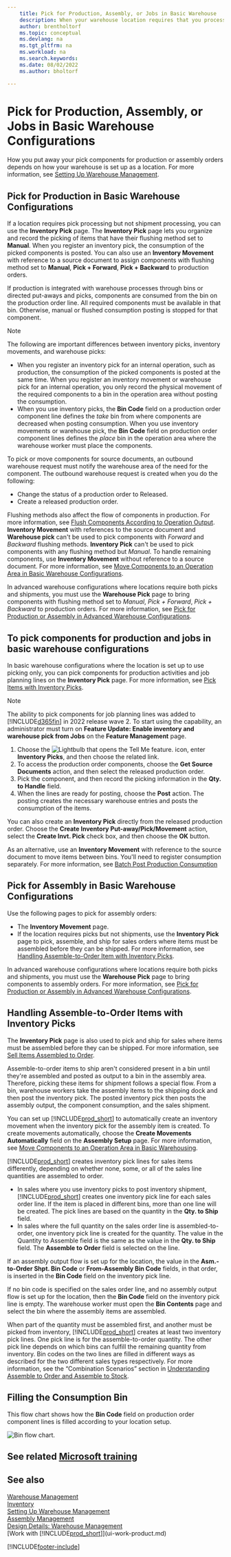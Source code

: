 ```yaml
---
    title: Pick for Production, Assembly, or Jobs in Basic Warehouse
    description: When your warehouse location requires that you process picks but not shipments, use the Inventory Pick page to record that components were picked.
    author: brentholtorf
    ms.topic: conceptual
    ms.devlang: na
    ms.tgt_pltfrm: na
    ms.workload: na
    ms.search.keywords:
    ms.date: 08/02/2022
    ms.author: bholtorf

---
```

# Pick for Production, Assembly, or Jobs in Basic Warehouse Configurations

How you put away your pick components for production or assembly orders depends on how your warehouse is set up as a location. For more information, see [Setting Up Warehouse Management](warehouse-setup-warehouse.md).

## Pick for Production in Basic Warehouse Configurations

If a location requires pick processing but not shipment processing, you can use the **Inventory Pick** page. The **Inventory Pick** page lets you organize and record the picking of items that have their flushing method set to **Manual**. When you register an inventory pick, the consumption of the picked components is posted. You can also use an **Inventory Movement** with reference to a source document to assign components with flushing method set to **Manual**, **Pick + Forward**, **Pick + Backward** to production orders.

If production is integrated with warehouse processes through bins or directed put-aways and picks, components are consumed from the bin on the production order line. All required components must be available in that bin. Otherwise, manual or flushed consumption posting is stopped for that component.

> [!NOTE]  
> The following are important differences between inventory picks, inventory movements, and warehouse picks:  
>
> - When you register an inventory pick for an internal operation, such as production, the consumption of the picked components is posted at the same time. When you register an inventory movement or warehouse pick for an internal operation, you only record the physical movement of the required components to a bin in the operation area without posting the consumption.  
> - When you use inventory picks, the **Bin Code** field on a production order component line defines the *take* bin from where components are decreased when posting consumption. When you use inventory movements or warehouse pick, the **Bin Code** field on production order component lines defines the *place* bin in the operation area where the warehouse worker must place the components.  

To pick or move components for source documents, an outbound warehouse request must notify the warehouse area of the need for the component. The outbound warehouse request is created when you do the following:

- Change the status of a production order to Released.
- Create a released production order.  

Flushing methods also affect the flow of components in production. For more information, see [Flush Components According to Operation Output](production-how-to-flush-components-according-to-operation-output.md). **Inventory Movement** with references to the source document and **Warehouse pick** can't be used to pick components with *Forward* and *Backward* flushing methods. **Inventory Pick** can't be used to pick components with any flushing method but *Manual*. To handle remaining components, use **Inventory Movement** without reference to a source document. For more information, see [Move Components to an Operation Area in Basic Warehouse Configurations](warehouse-how-to-move-components-to-an-operation-area-in-basic-warehousing.md).

In advanced warehouse configurations where locations require both picks and shipments, you must use the **Warehouse Pick** page to bring components with flushing method set to *Manual*, *Pick + Forward*, *Pick + Backward* to production orders. For more information, see [Pick for Production or Assembly in Advanced Warehouse Configurations](warehouse-how-to-pick-for-internal-operations-in-advanced-warehousing.md).

## To pick components for production and jobs in basic warehouse configurations

In basic warehouse configurations where the location is set up to use picking only, you can pick components for production activities and job planning lines on the **Inventory Pick** page. For more information, see [Pick Items with Inventory Picks](warehouse-how-to-pick-items-with-inventory-picks.md).

> [!NOTE]
> The ability to pick components for job planning lines was added to [!INCLUDE[d365fin](includes/d365fin_md.md)] in 2022 release wave 2. To start using the capability, an administrator must turn on **Feature Update: Enable inventory and warehouse pick from Jobs** on the **Feature Management** page.

1. Choose the ![Lightbulb that opens the Tell Me feature.](media/ui-search/search_small.png "Tell me what you want to do") icon, enter **Inventory Picks**, and then choose the related link.  
2. To access the production order components, choose the **Get Source Documents** action, and then select the released production order.  
3. Pick the component, and then record the picking information in the **Qty. to Handle** field.  
4. When the lines are ready for posting, choose the **Post** action. The posting creates the necessary warehouse entries and posts the consumption of the items.  

You can also create an **Inventory Pick** directly from the released production order. Choose the **Create Inventory Put-away/Pick/Movement** action, select the **Create Invt. Pick** check box, and then choose the **OK** button.

As an alternative, use an **Inventory Movement** with reference to the source document to move items between bins. You'll need to register consumption separately. For more information, see [Batch Post Production Consumption](production-how-to-post-consumption.md)

## Pick for Assembly in Basic Warehouse Configurations

Use the following pages to pick for assembly orders:

- The **Inventory Movement** page.
- If the location requires picks but not shipments, use the **Inventory Pick** page to pick, assemble, and ship for sales orders where items must be assembled before they can be shipped. For more information, see [Handling Assemble-to-Order Item with Inventory Picks](warehouse-how-to-pick-for-production.md#handling-assemble-to-order-items-with-inventory-picks).  

In advanced warehouse configurations where locations require both picks and shipments, you must use the **Warehouse Pick** page to bring components to assembly orders. For more information, see [Pick for Production or Assembly in Advanced Warehouse Configurations](warehouse-how-to-pick-for-internal-operations-in-advanced-warehousing.md).

## Handling Assemble-to-Order Items with Inventory Picks

The **Inventory Pick** page is also used to pick and ship for sales where items must be assembled before they can be shipped. For more information, see [Sell Items Assembled to Order](assembly-how-to-sell-items-assembled-to-order.md).

Assemble-to-order items to ship aren't considered present in a bin until they're assembled and posted as output to a bin in the assembly area. Therefore, picking these items for shipment follows a special flow. From a bin, warehouse workers take the assembly items to the shipping dock and then post the inventory pick. The posted inventory pick then posts the assembly output, the component consumption, and the sales shipment.

You can set up [!INCLUDE[prod_short](includes/prod_short.md)] to automatically create an inventory movement when the inventory pick for the assembly item is created. To create movements automatically, choose the **Create Movements Automatically** field on the **Assembly Setup** page. For more information, see [Move Components to an Operation Area in Basic Warehousing](warehouse-how-to-move-components-to-an-operation-area-in-basic-warehousing.md).

[!INCLUDE[prod_short](includes/prod_short.md)] creates inventory pick lines for sales items differently, depending on whether none, some, or all of the sales line quantities are assembled to order.

- In sales where you use inventory picks to post inventory shipment, [!INCLUDE[prod_short](includes/prod_short.md)] creates one inventory pick line for each sales order line. If the item is placed in different bins, more than one line will be created. The pick lines are based on the quantity in the **Qty. to Ship** field.
- In sales where the full quantity on the sales order line is assembled-to-order, one inventory pick line is created for the quantity. The value in the Quantity to Assemble field is the same as the value in the **Qty. to Ship** field. The **Assemble to Order** field is selected on the line.

If an assembly output flow is set up for the location, the value in the **Asm.-to-Order Shpt. Bin Code** or **From-Assembly Bin Code** fields, in that order, is inserted in the **Bin Code** field on the inventory pick line.

If no bin code is specified on the sales order line, and no assembly output flow is set up for the location, then the **Bin Code** field on the inventory pick line is empty. The warehouse worker must open the **Bin Contents** page and select the bin where the assembly items are assembled.

When part of the quantity must be assembled first, and another must be picked from inventory, [!INCLUDE[prod_short](includes/prod_short.md)] creates at least two inventory pick lines. One pick line is for the assemble-to-order quantity. The other pick line depends on which bins can fulfill the remaining quantity from inventory. Bin codes on the two lines are filled in different ways as described for the two different sales types respectively. For more information, see the “Combination Scenarios” section in [Understanding Assemble to Order and Assemble to Stock](assembly-assemble-to-order-or-assemble-to-stock.md).

## Filling the Consumption Bin

This flow chart shows how the **Bin Code** field on production order component lines is filled according to your location setup.

![Bin flow chart.](media/binflow.png "BinFlow")

## See related [Microsoft training](/training/paths/pick-ship-items-business-central/)

## See also

[Warehouse Management](warehouse-manage-warehouse.md)  
[Inventory](inventory-manage-inventory.md)  
[Setting Up Warehouse Management](warehouse-setup-warehouse.md)  
[Assembly Management](assembly-assemble-items.md)  
[Design Details: Warehouse Management](design-details-warehouse-management.md)  
[Work with [!INCLUDE[prod_short](includes/prod_short.md)]](ui-work-product.md)


[!INCLUDE[footer-include](includes/footer-banner.md)]
